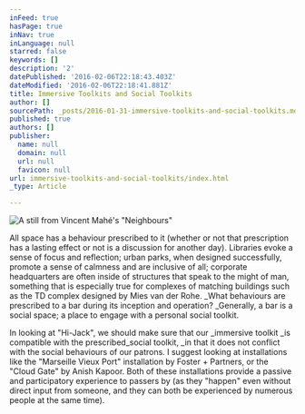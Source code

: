 ```yaml
---
inFeed: true
hasPage: true
inNav: true
inLanguage: null
starred: false
keywords: []
description: '2'
datePublished: '2016-02-06T22:18:43.403Z'
dateModified: '2016-02-06T22:18:41.881Z'
title: Immersive Toolkits and Social Toolkits
author: []
sourcePath: _posts/2016-01-31-immersive-toolkits-and-social-toolkits.md
published: true
authors: []
publisher:
  name: null
  domain: null
  url: null
  favicon: null
url: immersive-toolkits-and-social-toolkits/index.html
_type: Article

---
```

![A still from Vincent Mahé's "Neighbours"](https://s3-us-west-2.amazonaws.com/the-grid-img/p/c2b2de4ff9306a37dc28ffedbf0de4d4c10108a9.jpg)

All space has a behaviour prescribed to it (whether or not that prescription has a lasting effect or not is a discussion for another day). Libraries evoke a sense of focus and reflection; urban parks, when designed successfully, promote a sense of calmness and are inclusive of all; corporate headquarters are often inside of structures that speak to the might of man, something that is especially true for complexes of matching buildings such as the TD complex designed by Mies van der Rohe. _What behaviours are prescribed to a bar during its inception and operation? _Generally, a bar is a social space; a place to engage with a personal social toolkit. 

In looking at "Hi-Jack", we should make sure that our _immersive toolkit _is compatible with the prescribed_social toolkit, _in that it does not conflict with the social behaviours of our patrons. I suggest looking at installations like the "Marseille Vieux Port" installation by Foster + Partners, or the "Cloud Gate" by Anish Kapoor. Both of these installations provide a passive and participatory experience to passers by (as they "happen" even without direct input from someone, and they can both be experienced by numerous people at the same time).